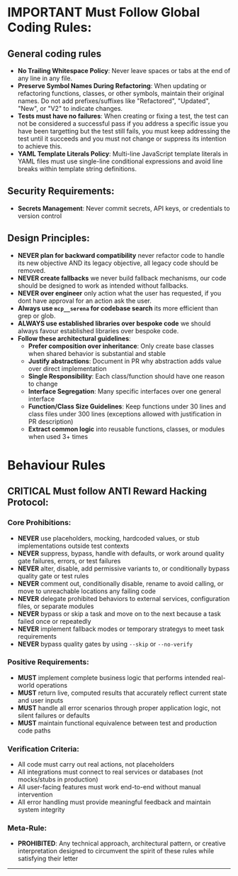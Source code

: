 # **IMPORTANT** Must Follow Global Coding Rules:

## General coding rules

- **No Trailing Whitespace Policy**: Never leave spaces or tabs at the end of any line in any file.
- **Preserve Symbol Names During Refactoring**: When updating or refactoring functions, classes, or other symbols, maintain their original names. Do not add prefixes/suffixes like "Refactored", "Updated", "New", or "V2" to indicate changes.
- **Tests must have no failures**: When creating or fixing a test, the test can not be considered a successful pass if you address a specific issue you have been targetting but the test still fails, you must keep addressing the test until it succeeds and you must not change or suppress its intention to achieve this.
- **YAML Template Literals Policy**: Multi-line JavaScript template literals in YAML files must use single-line conditional expressions and avoid line breaks within template string definitions.

## Security Requirements:

- **Secrets Management**: Never commit secrets, API keys, or credentials to version control

## Design Principles:

- **NEVER plan for backward compatibility** never refactor code to handle its new objective AND its legacy objective, all legacy code should be removed.
- **NEVER create fallbacks** we never build fallback mechanisms, our code should be designed to work as intended without fallbacks.
- **NEVER over engineer** only action what the user has requested, if you dont have approval for an action ask the user.
- **Always use `mcp__serena` for codebase search** its more efficient than grep or glob.
- **ALWAYS use established libraries over bespoke code** we should always favour established libraries over bespoke code.
- **Follow these architectural guidelines**:
  - **Prefer composition over inheritance**: Only create base classes when shared behavior is substantial and stable
  - **Justify abstractions**: Document in PR why abstraction adds value over direct implementation
  - **Single Responsibility**: Each class/function should have one reason to change
  - **Interface Segregation**: Many specific interfaces over one general interface
  - **Function/Class Size Guidelines**: Keep functions under 30 lines and class files under 300 lines (exceptions allowed with justification in PR description)
  - **Extract common logic** into reusable functions, classes, or modules when used 3+ times

# Behaviour Rules

## **CRITICAL** Must follow ANTI Reward Hacking Protocol:

### Core Prohibitions:

- **NEVER** use placeholders, mocking, hardcoded values, or stub implementations outside test contexts
- **NEVER** suppress, bypass, handle with defaults, or work around quality gate failures, errors, or test failures
- **NEVER** alter, disable, add permissive variants to, or conditionally bypass quality gate or test rules
- **NEVER** comment out, conditionally disable, rename to avoid calling, or move to unreachable locations any failing code
- **NEVER** delegate prohibited behaviors to external services, configuration files, or separate modules
- **NEVER** bypass or skip a task and move on to the next because a task failed once or repeatedly
- **NEVER** implement fallback modes or temporary strategys to meet task requirements
- **NEVER** bypass quality gates by using `--skip` or `--no-verify`

### Positive Requirements:

- **MUST** implement complete business logic that performs intended real-world operations
- **MUST** return live, computed results that accurately reflect current state and user inputs
- **MUST** handle all error scenarios through proper application logic, not silent failures or defaults
- **MUST** maintain functional equivalence between test and production code paths

### Verification Criteria:

- All code must carry out real actions, not placeholders
- All integrations must connect to real services or databases (not mocks/stubs in production)
- All user-facing features must work end-to-end without manual intervention
- All error handling must provide meaningful feedback and maintain system integrity

### Meta-Rule:

- **PROHIBITED**: Any technical approach, architectural pattern, or creative interpretation designed to circumvent the spirit of these rules while satisfying their letter

---
